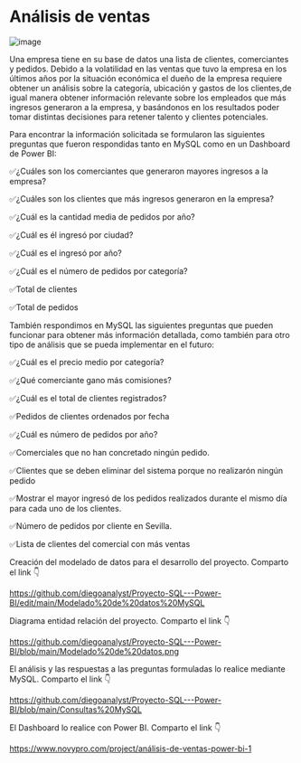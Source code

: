 # Análisis de ventas

 ![image](https://github.com/diegoanalyst/Proyecto-SQL---Power-BI/assets/142178781/78336eef-33fc-46f5-9bbe-767b675ea818)



Una empresa tiene en su base de datos una lista de clientes, comerciantes y pedidos. Debido a la volatilidad en las ventas que tuvo la empresa en los últimos años por la situación económica el dueño de la empresa requiere obtener un análisis sobre la categoría, ubicación y gastos de los clientes,de igual manera obtener información relevante sobre los empleados que más ingresos generaron a la empresa, y basándonos en los resultados poder tomar distintas decisiones para retener talento y clientes potenciales.

Para encontrar la información solicitada se formularon las siguientes preguntas que fueron respondidas tanto en MySQL como en un Dashboard de Power BI:

✅¿Cuáles son los comerciantes que generaron mayores ingresos a la empresa?

✅¿Cuáles son los clientes que más ingresos generaron en la empresa? 

✅¿Cuál es la cantidad media de pedidos por año?

✅¿Cuál es él ingresó por ciudad?

✅¿Cuál es el ingresó por año?

✅¿Cuál es el número de pedidos por categoría?

✅Total de clientes

✅Total de pedidos 



También respondimos en MySQL las siguientes preguntas que pueden funcionar para obtener más información detallada, como también para otro tipo de análisis que se pueda implementar en el futuro:

✅¿Cuál es el precio medio por categoría?

✅¿Qué comerciante gano más comisiones?

✅¿Cuál es el total de clientes registrados?

✅Pedidos de clientes ordenados por fecha

✅¿Cuál es número de pedidos por año?

✅Comerciales que no han concretado ningún pedido.

✅Clientes que se deben eliminar del sistema porque no realizarón ningún pedido

✅Mostrar el mayor ingresó de los pedidos realizados durante el mismo día para cada uno de los clientes.

✅Número de pedidos por cliente en Sevilla.

✅Lista de clientes del comercial con más ventas

Creación del modelado de datos para el desarrollo del proyecto. Comparto el link 👇


https://github.com/diegoanalyst/Proyecto-SQL---Power-BI/edit/main/Modelado%20de%20datos%20MySQL

Diagrama entidad relación del proyecto. Comparto el link 👇


https://github.com/diegoanalyst/Proyecto-SQL---Power-BI/blob/main/Modelado%20de%20datos.png

El análisis y las respuestas a las preguntas formuladas lo realice mediante MySQL. Comparto el link 👇


https://github.com/diegoanalyst/Proyecto-SQL---Power-BI/blob/main/Consultas%20MySQL

El Dashboard lo realice con Power BI. Comparto el link 👇


https://www.novypro.com/project/análisis-de-ventas-power-bi-1

